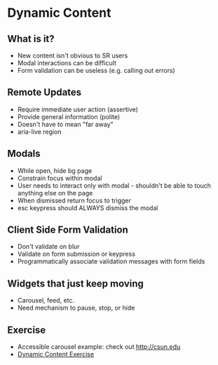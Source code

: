 # Dynamic Content

## What is it?
- New content isn't obvious to SR users
- Modal interactions can be difficult
- Form validation can be useless (e.g. calling out errors)

## Remote Updates
- Require immediate user action (assertive)
- Provide general information (polite)
- Doesn't have to mean "far away"
- aria-live region

## Modals
- While open, hide bg page
- Constrain focus within modal
- User needs to interact only with modal - shouldn't be able to touch anything else on the page
- When dismissed return focus to trigger
- esc keypress should ALWAYS dismiss the modal

## Client Side Form Validation
- Don't validate on blur
- Validate on form submission or keypress
- Programmatically associate validation messages with form fields

## Widgets that just keep moving
- Carousel, feed, etc.
- Need mechanism to pause, stop, or hide

## Exercise
- Accessible carousel example: check out http://csun.edu
- [Dynamic Content Exercise](dynamic_content_exercise_1.md)
